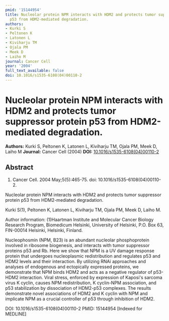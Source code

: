```yaml
---
pmid: '15144954'
title: Nucleolar protein NPM interacts with HDM2 and protects tumor suppressor protein
  p53 from HDM2-mediated degradation.
authors:
- Kurki S
- Peltonen K
- Latonen L
- Kiviharju TM
- Ojala PM
- Meek D
- Laiho M
journal: Cancer Cell
year: '2004'
full_text_available: false
doi: 10.1016/s1535-6108(04)00110-2
---
```


# Nucleolar protein NPM interacts with HDM2 and protects tumor suppressor protein p53 from HDM2-mediated degradation.
**Authors:** Kurki S, Peltonen K, Latonen L, Kiviharju TM, Ojala PM, Meek D, Laiho M
**Journal:** Cancer Cell (2004)
**DOI:** [10.1016/s1535-6108(04)00110-2](https://doi.org/10.1016/s1535-6108(04)00110-2)

## Abstract

1. Cancer Cell. 2004 May;5(5):465-75. doi: 10.1016/s1535-6108(04)00110-2.

Nucleolar protein NPM interacts with HDM2 and protects tumor suppressor protein 
p53 from HDM2-mediated degradation.

Kurki S(1), Peltonen K, Latonen L, Kiviharju TM, Ojala PM, Meek D, Laiho M.

Author information:
(1)Haartman Institute and Molecular Cancer Biology Research Program, Biomedicum 
Helsinki, University of Helsinki, P.O. Box 63, FIN-00014 Helsinki, Helsinki, 
Finland.

Nucleophosmin (NPM, B23) is an abundant nucleolar phosphoprotein involved in 
ribosome biogenesis, and interacts with tumor suppressor proteins p53 and Rb. 
Here we show that NPM is a UV damage response protein that undergoes 
nucleoplasmic redistribution and regulates p53 and HDM2 levels and their 
interaction. By utilizing RNAi approaches and analyses of endogenous and 
ectopically expressed proteins, we demonstrate that NPM binds HDM2 and acts as a 
negative regulator of p53-HDM2 interaction. Viral stress, enforced by expression 
of Kaposi's sarcoma virus K cyclin, causes NPM redistribution, K cyclin-NPM 
association, and p53 stabilization by dissociation of HDM2-p53 complexes. The 
results demonstrate novel associations of HDM2 and K cyclin with NPM and 
implicate NPM as a crucial controller of p53 through inhibition of HDM2.

DOI: 10.1016/s1535-6108(04)00110-2
PMID: 15144954 [Indexed for MEDLINE]
